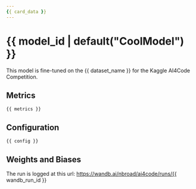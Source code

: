 ```yaml
---
{{ card_data }}
---
```


# {{ model_id | default("CoolModel") }}

This model is fine-tuned on the {{ dataset_name }} for the Kaggle AI4Code Competition.

## Metrics

```
{{ metrics }}
```

## Configuration

```
{{ config }}
```

## Weights and Biases

The run is logged at this url: https://wandb.ai/nbroad/ai4code/runs/{{ wandb_run_id }}